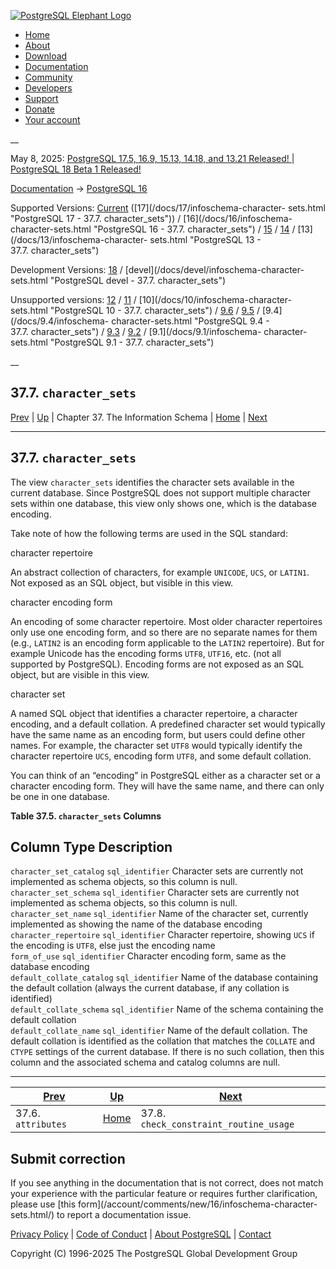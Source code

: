 [ ![PostgreSQL Elephant Logo](/media/img/about/press/elephant.png) ](/)

  * [Home](/ "Home")
  * [About](/about/ "About")
  * [Download](/download/ "Download")
  * [Documentation](/docs/ "Documentation")
  * [Community](/community/ "Community")
  * [Developers](/developer/ "Developers")
  * [Support](/support/ "Support")
  * [Donate](/about/donate/ "Donate")
  * [Your account](/account/ "Your account")

__

May 8, 2025: [ PostgreSQL 17.5, 16.9, 15.13, 14.18, and 13.21 Released! ](/about/news/postgresql-175-169-1513-1418-and-1321-released-3072/) | [ PostgreSQL 18 Beta 1 Released! ](/about/news/postgresql-18-beta-1-released-3070/)

[Documentation](/docs/ "Documentation") -> [PostgreSQL
16](/docs/16/index.html)

Supported Versions: [Current](/docs/current/infoschema-character-sets.html
"PostgreSQL 17 - 37.7. character_sets") ([17](/docs/17/infoschema-character-
sets.html "PostgreSQL 17 - 37.7. character_sets")) / [16](/docs/16/infoschema-
character-sets.html "PostgreSQL 16 - 37.7. character_sets") /
[15](/docs/15/infoschema-character-sets.html "PostgreSQL 15 -
37.7. character_sets") / [14](/docs/14/infoschema-character-sets.html
"PostgreSQL 14 - 37.7. character_sets") / [13](/docs/13/infoschema-character-
sets.html "PostgreSQL 13 - 37.7. character_sets")

Development Versions: [18](/docs/18/infoschema-character-sets.html "PostgreSQL
18 - 37.7. character_sets") / [devel](/docs/devel/infoschema-character-
sets.html "PostgreSQL devel - 37.7. character_sets")

Unsupported versions: [12](/docs/12/infoschema-character-sets.html "PostgreSQL
12 - 37.7. character_sets") / [11](/docs/11/infoschema-character-sets.html
"PostgreSQL 11 - 37.7. character_sets") / [10](/docs/10/infoschema-character-
sets.html "PostgreSQL 10 - 37.7. character_sets") /
[9.6](/docs/9.6/infoschema-character-sets.html "PostgreSQL 9.6 -
37.7. character_sets") / [9.5](/docs/9.5/infoschema-character-sets.html
"PostgreSQL 9.5 - 37.7. character_sets") / [9.4](/docs/9.4/infoschema-
character-sets.html "PostgreSQL 9.4 - 37.7. character_sets") /
[9.3](/docs/9.3/infoschema-character-sets.html "PostgreSQL 9.3 -
37.7. character_sets") / [9.2](/docs/9.2/infoschema-character-sets.html
"PostgreSQL 9.2 - 37.7. character_sets") / [9.1](/docs/9.1/infoschema-
character-sets.html "PostgreSQL 9.1 - 37.7. character_sets")

__

37.7. `character_sets`  
---  
[Prev](infoschema-attributes.html "37.6. attributes")  | [Up](information-schema.html "Chapter 37. The Information Schema") | Chapter 37. The Information Schema | [Home](index.html "PostgreSQL 16.9 Documentation") |  [Next](infoschema-check-constraint-routine-usage.html "37.8. check_constraint_routine_usage")  
  
* * *

## 37.7. `character_sets` #

The view `character_sets` identifies the character sets available in the
current database. Since PostgreSQL does not support multiple character sets
within one database, this view only shows one, which is the database encoding.

Take note of how the following terms are used in the SQL standard:

character repertoire

    

An abstract collection of characters, for example `UNICODE`, `UCS`, or
`LATIN1`. Not exposed as an SQL object, but visible in this view.

character encoding form

    

An encoding of some character repertoire. Most older character repertoires
only use one encoding form, and so there are no separate names for them (e.g.,
`LATIN2` is an encoding form applicable to the `LATIN2` repertoire). But for
example Unicode has the encoding forms `UTF8`, `UTF16`, etc. (not all
supported by PostgreSQL). Encoding forms are not exposed as an SQL object, but
are visible in this view.

character set

    

A named SQL object that identifies a character repertoire, a character
encoding, and a default collation. A predefined character set would typically
have the same name as an encoding form, but users could define other names.
For example, the character set `UTF8` would typically identify the character
repertoire `UCS`, encoding form `UTF8`, and some default collation.

You can think of an “encoding” in PostgreSQL either as a character set or a
character encoding form. They will have the same name, and there can only be
one in one database.

**Table  37.5. `character_sets` Columns**

Column Type Description  
---  
`character_set_catalog` `sql_identifier` Character sets are currently not
implemented as schema objects, so this column is null.  
`character_set_schema` `sql_identifier` Character sets are currently not
implemented as schema objects, so this column is null.  
`character_set_name` `sql_identifier` Name of the character set, currently
implemented as showing the name of the database encoding  
`character_repertoire` `sql_identifier` Character repertoire, showing `UCS` if
the encoding is `UTF8`, else just the encoding name  
`form_of_use` `sql_identifier` Character encoding form, same as the database
encoding  
`default_collate_catalog` `sql_identifier` Name of the database containing the
default collation (always the current database, if any collation is
identified)  
`default_collate_schema` `sql_identifier` Name of the schema containing the
default collation  
`default_collate_name` `sql_identifier` Name of the default collation. The
default collation is identified as the collation that matches the `COLLATE`
and `CTYPE` settings of the current database. If there is no such collation,
then this column and the associated schema and catalog columns are null.  
  
  

* * *

[Prev](infoschema-attributes.html "37.6. attributes")  | [Up](information-schema.html "Chapter 37. The Information Schema") |  [Next](infoschema-check-constraint-routine-usage.html "37.8. check_constraint_routine_usage")  
---|---|---  
37.6. `attributes`  | [Home](index.html "PostgreSQL 16.9 Documentation") |  37.8. `check_constraint_routine_usage`  
  
## Submit correction

If you see anything in the documentation that is not correct, does not match
your experience with the particular feature or requires further clarification,
please use [this form](/account/comments/new/16/infoschema-character-
sets.html/) to report a documentation issue.

[Privacy Policy](/about/privacypolicy) | [Code of Conduct](/about/policies/coc/) | [About PostgreSQL](/about/) | [Contact](/about/contact/)  

Copyright (C) 1996-2025 The PostgreSQL Global Development Group

